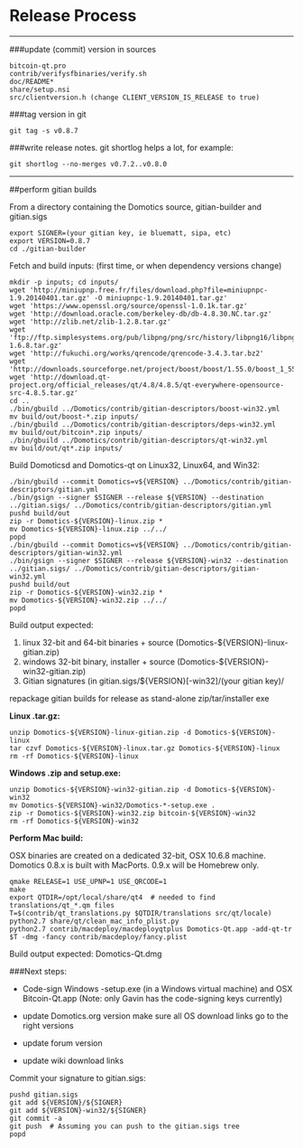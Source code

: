 Release Process
====================

* * *

###update (commit) version in sources


	bitcoin-qt.pro
	contrib/verifysfbinaries/verify.sh
	doc/README*
	share/setup.nsi
	src/clientversion.h (change CLIENT_VERSION_IS_RELEASE to true)

###tag version in git

	git tag -s v0.8.7

###write release notes. git shortlog helps a lot, for example:

	git shortlog --no-merges v0.7.2..v0.8.0

* * *

##perform gitian builds

 From a directory containing the Domotics source, gitian-builder and gitian.sigs
  
	export SIGNER=(your gitian key, ie bluematt, sipa, etc)
	export VERSION=0.8.7
	cd ./gitian-builder

 Fetch and build inputs: (first time, or when dependency versions change)

	mkdir -p inputs; cd inputs/
	wget 'http://miniupnp.free.fr/files/download.php?file=miniupnpc-1.9.20140401.tar.gz' -O miniupnpc-1.9.20140401.tar.gz'
	wget 'https://www.openssl.org/source/openssl-1.0.1k.tar.gz'
	wget 'http://download.oracle.com/berkeley-db/db-4.8.30.NC.tar.gz'
	wget 'http://zlib.net/zlib-1.2.8.tar.gz'
	wget 'ftp://ftp.simplesystems.org/pub/libpng/png/src/history/libpng16/libpng-1.6.8.tar.gz'
	wget 'http://fukuchi.org/works/qrencode/qrencode-3.4.3.tar.bz2'
	wget 'http://downloads.sourceforge.net/project/boost/boost/1.55.0/boost_1_55_0.tar.bz2'
	wget 'http://download.qt-project.org/official_releases/qt/4.8/4.8.5/qt-everywhere-opensource-src-4.8.5.tar.gz'
	cd ..
	./bin/gbuild ../Domotics/contrib/gitian-descriptors/boost-win32.yml
	mv build/out/boost-*.zip inputs/
	./bin/gbuild ../Domotics/contrib/gitian-descriptors/deps-win32.yml
	mv build/out/bitcoin*.zip inputs/
	./bin/gbuild ../Domotics/contrib/gitian-descriptors/qt-win32.yml
	mv build/out/qt*.zip inputs/

 Build Domoticsd and Domotics-qt on Linux32, Linux64, and Win32:
  
	./bin/gbuild --commit Domotics=v${VERSION} ../Domotics/contrib/gitian-descriptors/gitian.yml
	./bin/gsign --signer $SIGNER --release ${VERSION} --destination ../gitian.sigs/ ../Domotics/contrib/gitian-descriptors/gitian.yml
	pushd build/out
	zip -r Domotics-${VERSION}-linux.zip *
	mv Domotics-${VERSION}-linux.zip ../../
	popd
	./bin/gbuild --commit Domotics=v${VERSION} ../Domotics/contrib/gitian-descriptors/gitian-win32.yml
	./bin/gsign --signer $SIGNER --release ${VERSION}-win32 --destination ../gitian.sigs/ ../Domotics/contrib/gitian-descriptors/gitian-win32.yml
	pushd build/out
	zip -r Domotics-${VERSION}-win32.zip *
	mv Domotics-${VERSION}-win32.zip ../../
	popd

  Build output expected:

  1. linux 32-bit and 64-bit binaries + source (Domotics-${VERSION}-linux-gitian.zip)
  2. windows 32-bit binary, installer + source (Domotics-${VERSION}-win32-gitian.zip)
  3. Gitian signatures (in gitian.sigs/${VERSION}[-win32]/(your gitian key)/

repackage gitian builds for release as stand-alone zip/tar/installer exe

**Linux .tar.gz:**

	unzip Domotics-${VERSION}-linux-gitian.zip -d Domotics-${VERSION}-linux
	tar czvf Domotics-${VERSION}-linux.tar.gz Domotics-${VERSION}-linux
	rm -rf Domotics-${VERSION}-linux

**Windows .zip and setup.exe:**

	unzip Domotics-${VERSION}-win32-gitian.zip -d Domotics-${VERSION}-win32
	mv Domotics-${VERSION}-win32/Domotics-*-setup.exe .
	zip -r Domotics-${VERSION}-win32.zip bitcoin-${VERSION}-win32
	rm -rf Domotics-${VERSION}-win32

**Perform Mac build:**

  OSX binaries are created on a dedicated 32-bit, OSX 10.6.8 machine.
  Domotics 0.8.x is built with MacPorts.  0.9.x will be Homebrew only.

	qmake RELEASE=1 USE_UPNP=1 USE_QRCODE=1
	make
	export QTDIR=/opt/local/share/qt4  # needed to find translations/qt_*.qm files
	T=$(contrib/qt_translations.py $QTDIR/translations src/qt/locale)
	python2.7 share/qt/clean_mac_info_plist.py
	python2.7 contrib/macdeploy/macdeployqtplus Domotics-Qt.app -add-qt-tr $T -dmg -fancy contrib/macdeploy/fancy.plist

 Build output expected: Domotics-Qt.dmg

###Next steps:

* Code-sign Windows -setup.exe (in a Windows virtual machine) and
  OSX Bitcoin-Qt.app (Note: only Gavin has the code-signing keys currently)

* update Domotics.org version
  make sure all OS download links go to the right versions

* update forum version

* update wiki download links

Commit your signature to gitian.sigs:

	pushd gitian.sigs
	git add ${VERSION}/${SIGNER}
	git add ${VERSION}-win32/${SIGNER}
	git commit -a
	git push  # Assuming you can push to the gitian.sigs tree
	popd

